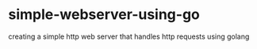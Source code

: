 # simple-webserver-using-go
creating a simple http web server that handles http requests using golang
